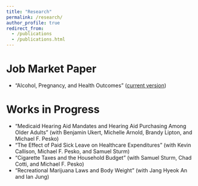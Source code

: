 ```yaml
---
title: "Research"
permalink: /research/
author_profile: true
redirect_from:
  - /publications
  - /publications.html
---
```


# Job Market Paper
* “Alcohol, Pregnancy, and Health Outcomes” ([current version](https://rbhebert.github.io/files/hebert_jmp.pdf))

# Works in Progress
* “Medicaid Hearing Aid Mandates and Hearing Aid Purchasing Among Older Adults” (with Benjamin Ukert, Michelle Arnold, Brandy Lipton, and Michael F. Pesko)
* “The Effect of Paid Sick Leave on Healthcare Expenditures” (with Kevin Callison, Michael F. Pesko, and Samuel Sturm)
* “Cigarette Taxes and the Household Budget” (with Samuel Sturm, Chad Cotti, and Michael F. Pesko)
* “Recreational Marijuana Laws and Body Weight” (with Jang Hyeok An and Ian Jung)


